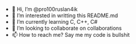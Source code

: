 - 👋 Hi, I’m @pro100ruslan4ik
- 👀 I’m interested in writting this README.md
- 🌱 I’m currently learning C, C++, C#
- 💞️ I’m looking to collaborate on collaborations
- 📫 How to reach me? Say me my code is bullshit

<!---
pro100ruslan4ik/pro100ruslan4ik is a ✨ special ✨ repository because its `README.md` (this file) appears on your GitHub profile.
You can click the Preview link to take a look at your changes.
--->
